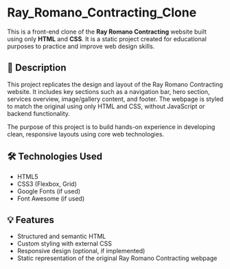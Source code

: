 # Ray_Romano_Contracting_Clone


This is a front-end clone of the **Ray Romano Contracting** website built using only **HTML** and **CSS**. It is a static project created for educational purposes to practice and improve web design skills.

## 📄 Description

This project replicates the design and layout of the Ray Romano Contracting website. It includes key sections such as a navigation bar, hero section, services overview, image/gallery content, and footer. The webpage is styled to match the original using only HTML and CSS, without JavaScript or backend functionality.

The purpose of this project is to build hands-on experience in developing clean, responsive layouts using core web technologies.

## 🛠️ Technologies Used

- HTML5
- CSS3 (Flexbox, Grid)
- Google Fonts (if used)
- Font Awesome (if used)

## 💡 Features

- Structured and semantic HTML
- Custom styling with external CSS
- Responsive design (optional, if implemented)
- Static representation of the original Ray Romano Contracting webpage



